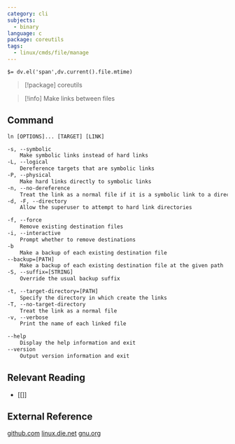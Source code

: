 ```yaml
---
category: cli
subjects:
  - binary
language: c
package: coreutils
tags:
  - linux/cmds/file/manage
---
```


`$= dv.el('span',dv.current().file.mtime)`
> [!package] coreutils

> [!info] Make links between files

## Command
```txt
ln [OPTIONS]... [TARGET] [LINK]

-s, --symbolic
	Make symbolic links instead of hard links
-L, --logical
	Dereference targets that are symbolic links
-P, --physical
	Make hard links directly to symbolic links
-n, --no-dereference
	Treat the link as a normal file if it is a symbolic link to a directory
-d, -F, --directory
	Allow the superuser to attempt to hard link directories

-f, --force
	Remove existing destination files
-i, --interactive
	Prompt whether to remove destinations
-b
	Make a backup of each existing destination file
--backup=[PATH]
	Make a backup of each existing destination file at the given path
-S, --suffix=[STRING]
	Override the usual backup suffix

-t, --target-directory=[PATH]
	Specify the directory in which create the links
-T, --no-target-directory
	Treat the link as a normal file
-v, --verbose
	Print the name of each linked file

--help
	Display the help information and exit 
--version
	Output version information and exit
```

## Relevant Reading
- [[]]

## External Reference
[github.com](https://github.com/coreutils/coreutils)
[linux.die.net](https://linux.die.net/man/1/ln)
[gnu.org](https://www.gnu.org/software/coreutils/manual/html_node/ln-invocation.html#ln-invocation)
